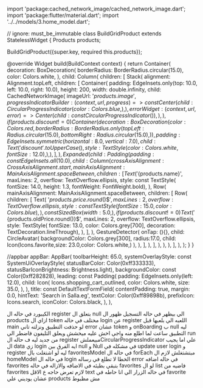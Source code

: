 import 'package:cached_network_image/cached_network_image.dart';
import 'package:flutter/material.dart';
import '../../models/3.home_model.dart';

// ignore: must_be_immutable
class BuildGridProduct extends StatelessWidget {
Products products;

BuildGridProduct({super.key, required this.products});

@override
Widget build(BuildContext context) {
return Container(
decoration: BoxDecoration(
borderRadius: BorderRadius.circular(15.0),
color: Colors.white,
),
child: Column(
children: [
Stack(
alignment: Alignment.topLeft,
children: [
Container(
padding: EdgeInsets.only(top: 10.0, left: 10.0, right: 10.0),
height: 200,
width: double.infinity,
child: CachedNetworkImage(
imageUrl: '${products.image}',
progressIndicatorBuilder: (context, url, progress) =>
const Center(
child: CircularProgressIndicator(
color: Colors.blue,
),
),
errorWidget: (context, url, error) =>
Center(child: const CircularProgressIndicator()),
),
),
if (products.discount != 0)
Container(
decoration: BoxDecoration(
color: Colors.red,
borderRadius: BorderRadius.only(
topLeft: Radius.circular(15.0),
bottomRight: Radius.circular(15.0),
)),
padding: EdgeInsets.symmetric(horizontal: 8.0, vertical: 7.0),
child: Text(
'discount'.toUpperCase(),
style: TextStyle(color: Colors.white, fontSize: 12.0),
),
),
],
),
Expanded(
child: Padding(
padding: const EdgeInsets.all(10.0),
child: Column(
crossAxisAlignment: CrossAxisAlignment.start,
mainAxisAlignment: MainAxisAlignment.spaceBetween,
children: [
Text(
'${products.name}',
maxLines: 2,
overflow: TextOverflow.ellipsis,
style: const TextStyle(
fontSize: 14.0,
height: 1.3,
fontWeight: FontWeight.bold),
),
Row(
mainAxisAlignment: MainAxisAlignment.spaceBetween,
children: [
Row(
children: [
Text(
'${products.price.round()}\$',
maxLines: 2,
overflow: TextOverflow.ellipsis,
style: const TextStyle(
fontSize: 15.0, color: Colors.blue),
),
const SizedBox(
width: 5.0,
),
if (products.discount != 0)
Text(
'${products.oldPrice.round()}\$',
maxLines: 2,
overflow: TextOverflow.ellipsis,
style: TextStyle(
fontSize: 13.0,
color: Colors.grey[700],
decoration: TextDecoration.lineThrough),
),
],
),
GestureDetector(
onTap: (){},
child: CircleAvatar(
backgroundColor: Colors.grey[300],
radius:17.0,
child: Icon(Icons.favorite,size: 23.0,color: Colors.white,)
),
),
],
),
],
),
),
),
],
),
);
}
}



//appbar
appBar: AppBar(
toolbarHeight: 65.0,
systemOverlayStyle: const SystemUiOverlayStyle(
statusBarColor: Color(0xff333333),
statusBarIconBrightness: Brightness.light),
backgroundColor: const Color(0xff282828),
leading: const Padding(
padding: EdgeInsets.only(left: 12.0),
child: Icon(
Icons.shopping_cart_outlined,
color: Colors.white,
size: 35.0,
),
),
title: const DefaultTextFormField(
contentPadding: true,
margin: 0.0,
hintText: 'Search in Salla.eg',
textColor: Color(0xff89898b),
prefixIcon: Icons.search,
iconColor: Colors.black,
),
),


الكيبورد في حاله ال register بتعلق
ال null الي بيظهر في حاله التسجيل  ظهور ال products
ازاي ال token مختلف في حاله login عن register
اللعبه الي بلعبها قبل main لو حذفت التطبيق ونزلته تاني error عشان token و onBoarding ب null
ليه التطبيق ساعت لما اطلع منه واجي اخش عليه ميخشش ويعلق التليفون فاضطر الي run من جديد
ليه ف حاله ال register مبيعملشCircularProgressIndicator علي اما يجيب ال data زي login
ايه الفرق بين null و Null
في مشكله في  update user login و register
ليه لو اشتغلت بال favoritesModel في حاله ال forEach مبتشتغلش لازم ال homeModel
في حاله ال login الخطا لا تطلع في رساله error
في حاله اضافه favorites بتبقي بطيئه في الاضافه  والازاله
في حاله favorites لو ال list  فاضيه من favorites لازم تعرض حاجه ع الاقل text
في حاله الزرار الي انا حاطه في favorite عشان يوديني علي products مش مظبوط 
